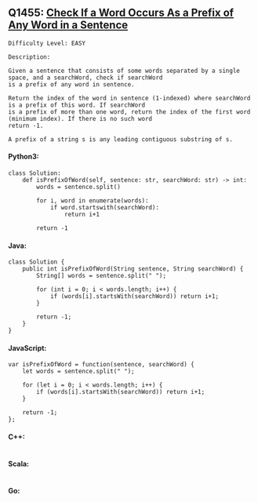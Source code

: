 ## Q1455: [Check If a Word Occurs As a Prefix of Any Word in a Sentence](https://leetcode.com/problems/check-if-a-word-occurs-as-a-prefix-of-any-word-in-a-sentence/)

```
Difficulty Level: EASY
```

```
Description:

Given a sentence that consists of some words separated by a single space, and a searchWord, check if searchWord
is a prefix of any word in sentence.

Return the index of the word in sentence (1-indexed) where searchWord is a prefix of this word. If searchWord
is a prefix of more than one word, return the index of the first word (minimum index). If there is no such word
return -1.

A prefix of a string s is any leading contiguous substring of s.
```

#### Python3:

```
class Solution:
    def isPrefixOfWord(self, sentence: str, searchWord: str) -> int:
        words = sentence.split()

        for i, word in enumerate(words):
            if word.startswith(searchWord):
                return i+1

        return -1
```

#### Java:

```
class Solution {
    public int isPrefixOfWord(String sentence, String searchWord) {
        String[] words = sentence.split(" ");

        for (int i = 0; i < words.length; i++) {
            if (words[i].startsWith(searchWord)) return i+1;
        }

        return -1;
    }
}
```

#### JavaScript:

```
var isPrefixOfWord = function(sentence, searchWord) {
    let words = sentence.split(" ");

    for (let i = 0; i < words.length; i++) {
        if (words[i].startsWith(searchWord)) return i+1;
    }

    return -1;
};
```

#### C++:

```

```

#### Scala:

```

```

#### Go:

```

```